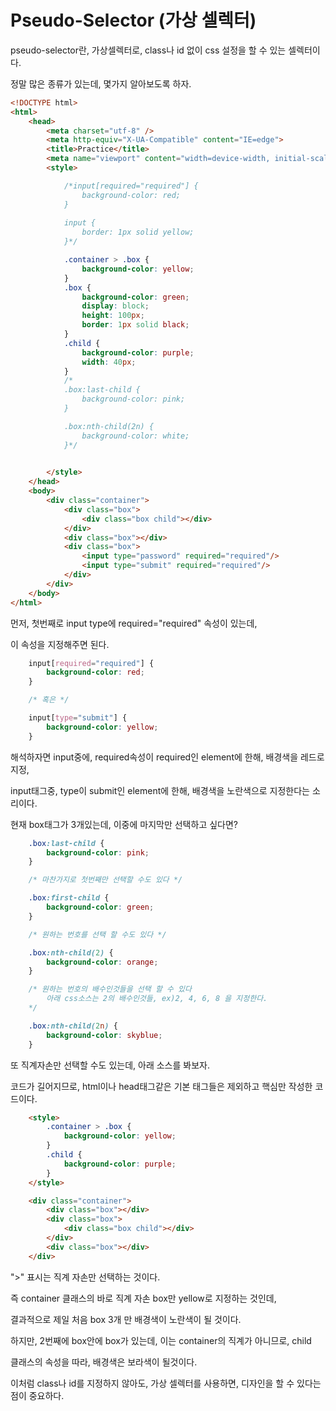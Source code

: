 # Pseudo-Selector (가상 셀렉터)

pseudo-selector란, 가상셀렉터로, class나 id 없이 css 설정을 할 수 있는 셀렉터이다.

정말 많은 종류가 있는데, 몇가지 알아보도록 하자.

```html
<!DOCTYPE html>
<html>
    <head>
        <meta charset="utf-8" />
        <meta http-equiv="X-UA-Compatible" content="IE=edge">
        <title>Practice</title>
        <meta name="viewport" content="width=device-width, initial-scale=1">
        <style>

            /*input[required="required"] {
                background-color: red;
            }
            
            input {
                border: 1px solid yellow;
            }*/

            .container > .box {
                background-color: yellow;
            }
            .box {
                background-color: green;
                display: block;
                height: 100px;
                border: 1px solid black;
            }
            .child {
                background-color: purple;
                width: 40px;
            }
            /*
            .box:last-child {
                background-color: pink;
            }

            .box:nth-child(2n) {
                background-color: white;
            }*/

            
        </style>
    </head>
    <body>
        <div class="container">
            <div class="box">
                <div class="box child"></div>
            </div>
            <div class="box"></div>
            <div class="box">
                <input type="password" required="required"/>
                <input type="submit" required="required"/>
            </div>
        </div>
    </body>
</html>
```

먼저, 첫번째로 input type에 required="required" 속성이 있는데,

이 속성을 지정해주면 된다.


```css
    input[required="required"] {
        background-color: red;
    }

    /* 혹은 */

    input[type="submit"] {
        background-color: yellow;
    }
```

해석하자면 input중에, required속성이 required인 element에 한해, 배경색을 레드로 지정,

input태그중, type이 submit인 element에 한해, 배경색을 노란색으로 지정한다는 소리이다.

현재 box태그가 3개있는데, 이중에 마지막만 선택하고 싶다면?

```css
    .box:last-child {
        background-color: pink;
    }

    /* 마찬가지로 첫번째만 선택할 수도 있다 */

    .box:first-child {
        background-color: green;
    }

    /* 원하는 번호를 선택 할 수도 있다 */

    .box:nth-child(2) {
        background-color: orange;
    }

    /* 원하는 번호의 배수인것들을 선택 할 수 있다 
        아래 css소스는 2의 배수인것들, ex)2, 4, 6, 8 을 지정한다.
    */

    .box:nth-child(2n) { 
        background-color: skyblue;
    }
```

또 직계자손만 선택할 수도 있는데, 아래 소스를 봐보자.

코드가 길어지므로, html이나 head태그같은 기본 태그들은 제외하고 핵심만 작성한 코드이다.

```html
    <style>
        .container > .box {
            background-color: yellow;
        }
        .child {
            background-color: purple;
        }
    </style>

    <div class="container">
        <div class="box"></div>
        <div class="box">
            <div class="box child"></div>
        </div>
        <div class="box"></div>
    </div>
```

">" 표시는 직계 자손만 선택하는 것이다.

즉 container 클래스의 바로 직계 자손 box만 yellow로 지정하는 것인데,

결과적으로 제일 처음  box 3개 만 배경색이 노란색이 될 것이다.

하지만, 2번째에 box안에 box가 있는데, 이는 container의 직계가 아니므로, child

클래스의 속성을 따라, 배경색은 보라색이 될것이다.

이처럼 class나 id를 지정하지 않아도, 가상 셀렉터를 사용하면, 디자인을 할 수 있다는 점이 중요하다.